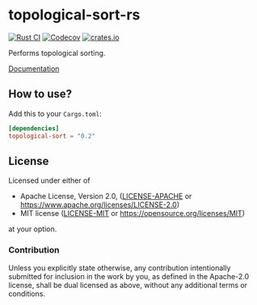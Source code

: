 # topological-sort-rs

[![Rust CI](https://github.com/gifnksm/topological-sort-rs/actions/workflows/rust-ci.yml/badge.svg)](https://github.com/gifnksm/topological-sort-rs/actions/workflows/rust-ci.yml)
[![Codecov](https://codecov.io/gh/gifnksm/topological-sort-rs/branch/master/graph/badge.svg?token=VreVOoM3Yb)](https://codecov.io/gh/gifnksm/topological-sort-rs)
[![crates.io](https://img.shields.io/crates/v/topological-sort.svg)](https://crates.io/crates/topological-sort)

Performs topological sorting.

[Documentation](https://docs.rs/topological-sort)

## How to use?

Add this to your `Cargo.toml`:

```toml
[dependencies]
topological-sort = "0.2"
```

## License

Licensed under either of

* Apache License, Version 2.0, ([LICENSE-APACHE](LICENSE-APACHE) or <https://www.apache.org/licenses/LICENSE-2.0>)
* MIT license ([LICENSE-MIT](LICENSE-MIT) or <https://opensource.org/licenses/MIT>)

at your option.

### Contribution

Unless you explicitly state otherwise, any contribution intentionally
submitted for inclusion in the work by you, as defined in the Apache-2.0
license, shall be dual licensed as above, without any additional terms or
conditions.

